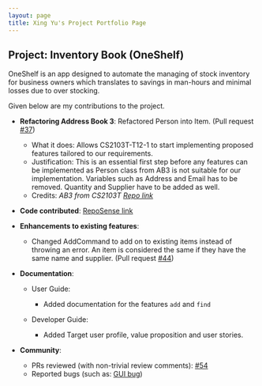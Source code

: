 ```yaml
---
layout: page
title: Xing Yu's Project Portfolio Page
---
```


## Project: Inventory Book (OneShelf)

OneShelf is an app designed to automate the managing of stock inventory for business owners which translates to savings in man-hours and minimal losses due to over stocking.

Given below are my contributions to the project.

* **Refactoring Address Book 3**: Refactored Person into Item. (Pull request [\#37](https://github.com/AY2021S1-CS2103T-T12-1/tp/pull/37))
  * What it does: Allows CS2103T-T12-1 to start implementing proposed features tailored to our requirements.
  * Justification: This is an essential first step before any features can be implemented as Person class from AB3 is not suitable for our implementation. Variables such as Address and Email has to be removed. Quantity and Supplier have to be added as well.
  * Credits: *AB3 from CS2103T [Repo link](https://github.com/nus-cs2103-AY2021S1/tp)*

* **Code contributed**: [RepoSense link](https://nus-cs2103-ay2021s1.github.io/tp-dashboard/#breakdown=true&search=AY2021S1-CS2103T-T12-1&sort=groupTitle&sortWithin=title&since=2020-08-14&timeframe=commit&mergegroup=&groupSelect=groupByRepos&checkedFileTypes=docs~functional-code~test-code~other&tabOpen=true&tabType=zoom&zA=xnoobftw&zR=AY2021S1-CS2103T-T12-1%2Ftp%5Bmaster%5D&zACS=156.8695652173913&zS=2020-08-14&zFS=AY2021S1-CS2103T-T12&zU=2020-09-26&zMG=false&zFTF=commit&zFGS=groupByRepos)

* **Enhancements to existing features**:
  * Changed AddCommand to add on to existing items instead of throwing an error. An item is considered the same if they have the same name and supplier. (Pull request [\#44](https://github.com/AY2021S1-CS2103T-T12-1/tp/pull/44))

* **Documentation**:
  * User Guide:
    * Added documentation for the features `add` and `find`

  * Developer Guide:
    * Added Target user profile, value proposition and user stories.

* **Community**:
  * PRs reviewed (with non-trivial review comments): [\#54](https://github.com/AY2021S1-CS2103T-T12-1/tp/pull/54)
  * Reported bugs (such as: [GUI bug](https://github.com/AY2021S1-CS2103T-T12-1/tp/issues/47))
